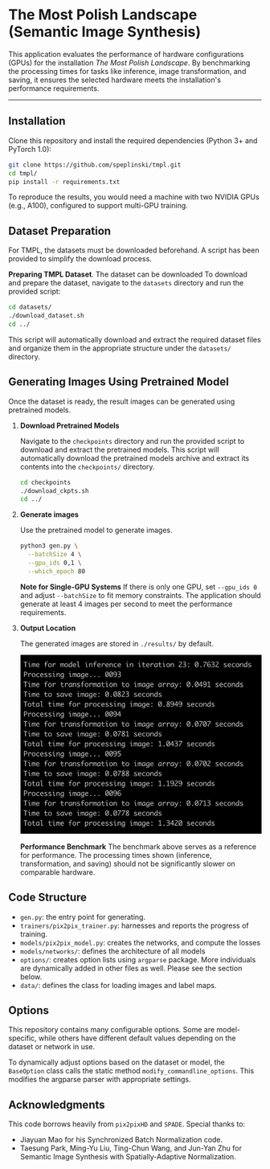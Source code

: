 # The Most Polish Landscape (Semantic Image Synthesis)

This application evaluates the performance of hardware configurations (GPUs) for the installation *The Most Polish Landscape*. By benchmarking the processing times for tasks like inference, image transformation, and saving, it ensures the selected hardware meets the installation's performance requirements.

---

## Installation

Clone this repository and install the required dependencies (Python 3+ and PyTorch 1.0):

```bash
git clone https://github.com/speplinski/tmpl.git
cd tmpl/
pip install -r requirements.txt
```

To reproduce the results, you would need a machine with two NVIDIA GPUs (e.g., A100), configured to support multi-GPU training.

## Dataset Preparation

For TMPL, the datasets must be downloaded beforehand. A script has been provided to simplify the download process.

**Preparing TMPL Dataset**. The dataset can be downloaded To download and prepare the dataset, navigate to the `datasets` directory and run the provided script:

```bash
cd datasets/
./download_dataset.sh
cd ../
```

This script will automatically download and extract the required dataset files and organize them in the appropriate structure under the `datasets/` directory.

## Generating Images Using Pretrained Model

Once the dataset is ready, the result images can be generated using pretrained models.

1. **Download Pretrained Models**

    Navigate to the `checkpoints` directory and run the provided script to download and extract the pretrained models. This script will automatically download the pretrained models archive and extract its contents into the `checkpoints/` directory.

    ```bash
    cd checkpoints
    ./download_ckpts.sh
    cd ../
    ```

2. **Generate images**

    Use the pretrained model to generate images.
    
    ```bash
    python3 gen.py \
      --batchSize 4 \
      --gpu_ids 0,1 \
      --which_epoch 80
    ```

    **Note for Single-GPU Systems**
    If there is only one GPU, set `--gpu_ids 0` and adjust `--batchSize` to fit memory constraints. The application should generate at least 4 images per second to meet the performance requirements.

3. **Output Location**

    The generated images are stored in `./results/` by default.

    ![Benchmark](assets/benchmark.png?raw=true)

    **Performance Benchmark**
    The benchmark above serves as a reference for performance. The processing times shown (inference, transformation, and saving) should not be significantly slower on comparable hardware.

## Code Structure

- `gen.py`: the entry point for generating.
- `trainers/pix2pix_trainer.py`: harnesses and reports the progress of training.
- `models/pix2pix_model.py`: creates the networks, and compute the losses
- `models/networks/`: defines the architecture of all models
- `options/`: creates option lists using `argparse` package. More individuals are dynamically added in other files as well. Please see the section below.
- `data/`: defines the class for loading images and label maps.

## Options

This repository contains many configurable options. Some are model-specific, while others have different default values depending on the dataset or network in use.

To dynamically adjust options based on the dataset or model, the `BaseOption` class calls the static method `modify_commandline_options`. This modifies the argparse parser with appropriate settings.

## Acknowledgments

This code borrows heavily from `pix2pixHD` and `SPADE`. Special thanks to:

- Jiayuan Mao for his Synchronized Batch Normalization code.
- Taesung Park, Ming-Yu Liu, Ting-Chun Wang, and Jun-Yan Zhu for Semantic Image Synthesis with Spatially-Adaptive Normalization.